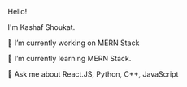 Hello! 

I'm Kashaf Shoukat.

🔭 I’m currently working on MERN Stack

🌱 I’m currently learning MERN Stack.

💬 Ask me about React.JS, Python, C++, JavaScript
